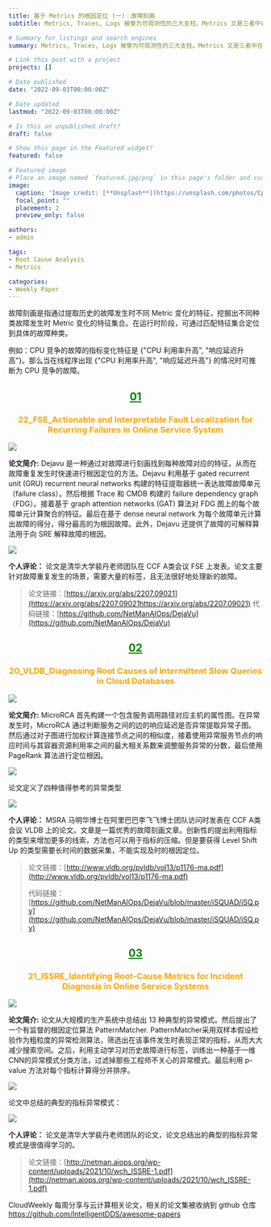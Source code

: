 ```yaml
---
title: 基于 Metrics 的根因定位 (一)：故障刻画
subtitle: Metrics, Traces, Logs 被誉为可观测性的三大支柱。Metrics 又是三者中在根因定位中最常用的数据源，阅读本文可快速了解当前学术界热门的基于 Metric 的根因定位算法类型——故障刻画

# Summary for listings and search engines
summary: Metrics, Traces, Logs 被誉为可观测性的三大支柱。Metrics 又是三者中在根因定位中最常用的数据源，阅读本文可快速了解当前学术界热门的基于 Metric 的根因定位算法类型——故障刻画

# Link this post with a project
projects: []

# Date published
date: "2022-09-03T00:00:00Z"

# Date updated
lastmod: "2022-09-03T00:00:00Z"

# Is this an unpublished draft?
draft: false

# Show this page in the Featured widget?
featured: false

# Featured image
# Place an image named `featured.jpg/png` in this page's folder and customize its options here.
image:
  caption: 'Image credit: [**Unsplash**](https://unsplash.com/photos/CpkOjOcXdUY)'
  focal_point: ""
  placement: 2
  preview_only: false

authors:
- admin

tags:
- Root Cause Analysis
- Metrics

categories:
- Weekly Paper
---
```


故障刻画是指通过提取历史的故障发生时不同 Metric 变化的特征，挖掘出不同种类故障发生时 Metric 变化的特征集合。在运行时阶段，可通过匹配特征集合定位到具体的故障种类。

例如：CPU 竞争的故障的指标变化特征是 {"CPU 利用率升高", "响应延迟升高"}。那么当在线程序出现  {"CPU 利用率升高", "响应延迟升高"} 的情况时可推断为 CPU 竞争的故障。

## <center> <font color=#00800><u>01</u></font></center>

### <center><font color=#FFA500>22_FSE_Actionable and Interpretable Fault Localization for Recurring Failures in Online Service System</font></center>

![](./dejavu1.jpg)

**论文简介:** Dejavu 是一种通过对故障进行刻画找到每种故障对应的特征，从而在故障重复发生时快速进行根因定位的方法。Dejavu 利用基于 gated recurrent unit (GRU) recurrent neural networks 构建的特征提取器统一表达故障故障单元（failure class）。然后根据 Trace 和 CMDB 构建的 failure dependency graph（FDG）。接着基于 graph attention networks (GAT) 算法对 FDG 图上的每个故障单元计算聚合的特征。最后在基于 dense neural network 为每个故障单元计算出故障的得分，得分最高的为根因故障。此外，Dejavu 还提供了故障的可解释算法用于向 SRE 解释故障的根因。

![](./dejavu.jpg)

**个人评论：** 论文是清华大学裴丹老师团队在 CCF A类会议 FSE 上发表。论文主要针对故障重复发生的场景，需要大量的标签，且无法很好地处理新的故障。

> 论文链接：[https://arxiv.org/abs/2207.09021](https://arxiv.org/abs/2207.09021https://arxiv.org/abs/2207.09021)
> 代码链接：[https://github.com/NetManAIOps/DejaVu](https://github.com/NetManAIOps/DejaVu)


## <center> <font color=#00800><u>02</u></font></center>

### <center><font color=#FFA500>20_VLDB_Diagnosing Root Causes of Intermittent Slow Queries in Cloud Databases</font></center>

![](./isquad1.jpg)

**论文简介:** MicroRCA 首先构建一个包含服务调用路径对应主机的属性图。在异常发生时，MicroRCA 通过判断服务之间的边的响应延迟是否异常提取异常子图。然后通过对子图进行加权计算连接节点之间的相似度，接着使用异常服务节点的响应时间与其容器资源利用率之间的最大相关系数来调整服务异常的分数，最后使用 PageRank 算法进行定位根因。

![](./isquad.jpg)

论文定义了四种值得参考的异常类型

![](./isquad2.jpg)

**个人评论：**  MSRA 马明华博士在阿里巴巴李飞飞博士团队访问时发表在 CCF A类会议 VLDB 上的论文。文章是一篇优秀的故障刻画文章。创新性的提出利用指标的类型来增加更多的线索，方法也可以用于指标的压缩。但是要获得 Level Shift Up 的类型需要长时间的数据采集，不能实现及时的根因定位。

> 论文链接：[http://www.vldb.org/pvldb/vol13/p1176-ma.pdf](http://www.vldb.org/pvldb/vol13/p1176-ma.pdf)
> 
> 代码链接：[https://github.com/NetManAIOps/DejaVu/blob/master/iSQUAD/iSQ.py](https://github.com/NetManAIOps/DejaVu/blob/master/iSQUAD/iSQ.py)

## <center> <font color=#00800><u>03</u></font></center>

### <center><font color=#FFA500>21_ISSRE_Identifying Root-Cause Metrics for Incident Diagnosis in Online Service Systems</font></center>

![](./issre21.jpg)

**论文简介:** 论文从大规模的生产系统中总结出 13 种典型的异常模式。然后提出了一个有监督的根因定位算法 PatternMatcher. PatternMatcher采用双样本假设检验作为粗粒度的异常检测算法，筛选出在该事件发生时表现正常的指标，从而大大减少搜索空间。之后，利用主动学习对历史故障进行标签，训练出一种基于一维CNN的异常模式分类方法，过滤掉那些工程师不关心的异常模式。最后利用 p-value 方法对每个指标计算得分并排序。

![](./issre21fault.jpg) 

论文中总结的典型的指标异常模式：

![](./issre21p.jpg) 

**个人评论：** 论文是清华大学裴丹老师团队的论文，论文总结出的典型的指标异常模式是很值得学习的。

> 论文链接：[http://netman.aiops.org/wp-content/uploads/2021/10/wch_ISSRE-1.pdf](http://netman.aiops.org/wp-content/uploads/2021/10/wch_ISSRE-1.pdf)


CloudWeekly 每周分享与云计算相关论文，相关的论文集被收纳到 github 仓库 https://github.com/IntelligentDDS/awesome-papers